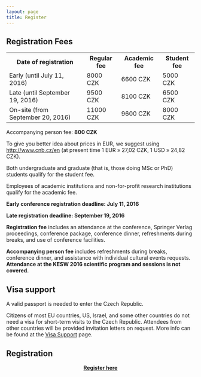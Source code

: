 ```yaml
---
layout: page
title: Register
---
```


## Registration Fees

<table>
    <tr><th>Date of registration</th><th>Regular fee</th><th>Academic fee</th><th>Student fee</th></tr>
    <tr><td>Early (until July 11, 2016)</td><td>8000 CZK</td><td>6600 CZK</td><td>5000 CZK</td></tr>
    <tr><td>Late (until September 19, 2016)</td><td>9500 CZK</td><td>8100 CZK</td><td>6500 CZK</td></tr>
    <tr><td>On-site (from September 20, 2016)</td><td>11000 CZK</td><td>9600 CZK</td><td>8000 CZK</td></tr>
</table>

Accompanying person fee: **800 CZK**

To give you better idea about prices in EUR, we suggest using <a href="http://www.cnb.cz/en">http://www.cnb.cz/en</a> (at present time 1 EUR » 27,02 CZK, 1 USD » 24,82 CZK).

<p class="text-justify">Both undergraduate and graduate (that is, those doing MSc or PhD) students qualify for the student fee.</p>

<p class="text-justify">Employees of academic institutions and non-for-profit research institutions qualify for the academic fee.</p>

**Early conference registration deadline: July 11, 2016**

**Late registration deadline: September 19, 2016**

<p class="text-justify"><b>Registration fee</b> includes an attendance at the conference, Springer Verlag proceedings, conference package, conference dinner, refreshments during breaks, and use of conference facilities.</p>

<p class="text-justify"><b>Accompanying person fee</b> includes refreshments during breaks, conference dinner, and assistance with individual cultural events requests. <b>Attendance at the KESW 2016 scientific program and sessions is not covered.</b></p>

## Visa support

<p class="text-justify">A valid passport is needed to enter the Czech Republic.</p>

<p class="text-justify">Citizens of most EU countries, US, Israel, and some other countries do not need a visa for short-term visits to the Czech Republic. Attendees from other countries will be provided invitation letters on request. More info can be found at the <a href="{{ site.url }}/registration/visa">Visa Support</a> page.</p>

## Registration

<center><b><a href="https://secure.action-m.com/kesw2016-form/">Register here</a></b></center>
